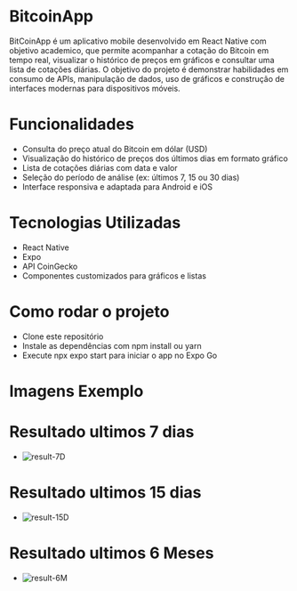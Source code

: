 # BitcoinApp
 
BitCoinApp é um aplicativo mobile desenvolvido em React Native com objetivo academico, que permite acompanhar a cotação do Bitcoin em tempo real, visualizar o histórico de preços em gráficos e consultar uma lista de cotações diárias. O objetivo do projeto é demonstrar habilidades em consumo de APIs, manipulação de dados, uso de gráficos e construção de interfaces modernas para dispositivos móveis.

# Funcionalidades
 - Consulta do preço atual do Bitcoin em dólar (USD)
 - Visualização do histórico de preços dos últimos dias em formato gráfico
 - Lista de cotações diárias com data e valor
 - Seleção do período de análise (ex: últimos 7, 15 ou 30 dias)
 - Interface responsiva e adaptada para Android e iOS
# Tecnologias Utilizadas
 - React Native
 - Expo
 - API CoinGecko
 - Componentes customizados para gráficos e listas

# Como rodar o projeto
 * Clone este repositório
 * Instale as dependências com npm install ou yarn
 * Execute npx expo start para iniciar o app no Expo Go

# Imagens Exemplo
 # Resultado ultimos 7 dias
 - ![result-7D](https://github.com/user-attachments/assets/91023de9-a66d-445f-a920-5c325fed383d)

 # Resultado ultimos 15 dias
 - ![result-15D](https://github.com/user-attachments/assets/fb2c386d-de49-4173-ba35-8ad46bc3ce5a)

 # Resultado ultimos 6 Meses
 - ![result-6M](https://github.com/user-attachments/assets/45a80eec-5faa-4ab7-bfd1-ee80cea8d502)
